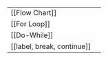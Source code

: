 |                            |     |
| -------------------------- | --- |
| [[Flow Chart]]             |     |
| [[For Loop]]               |     |
| [[Do-While]]               |     |
| [[label, break, continue]] |     |
